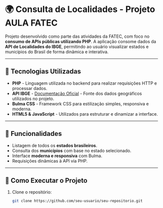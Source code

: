# 🌍 Consulta de Localidades - Projeto AULA FATEC

Projeto desenvolvido como parte das atividades da FATEC, com foco no **consumo de APIs públicas utilizando PHP**. A aplicação consome dados da **API de Localidades do IBGE**, permitindo ao usuário visualizar estados e municípios do Brasil de forma dinâmica e interativa.

---

## 🚀 Tecnologias Utilizadas

- **PHP** - Linguagem utilizada no backend para realizar requisições HTTP e processar dados.
- **API IBGE** - [Documentação Oficial](https://servicodados.ibge.gov.br/api/docs/localidades) - Fonte dos dados geográficos utilizados no projeto.
- **Bulma CSS** - Framework CSS para estilização simples, responsiva e moderna.
- **HTML5 & JavaScript** - Utilizados para estruturar e dinamizar a interface.

---

## 🎯 Funcionalidades

- Listagem de todos os **estados brasileiros**.
- Consulta dos **municípios** com base no estado selecionado.
- Interface **moderna e responsiva** com Bulma.
- Requisições dinâmicas à API via PHP.

---

## 🧩 Como Executar o Projeto

1. Clone o repositório:
   ```bash
   git clone https://github.com/seu-usuario/seu-repositorio.git
